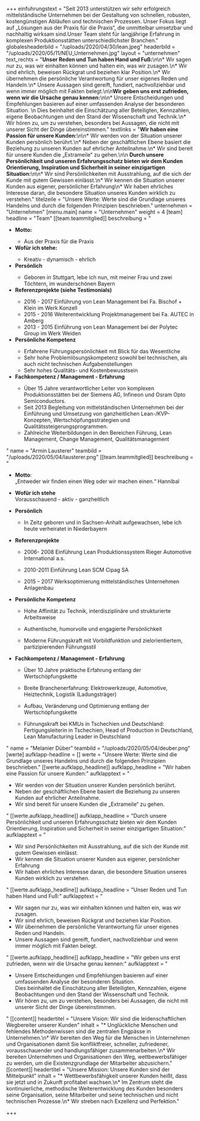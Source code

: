 +++
einfuhrungstext = "Seit 2013 unterstützen wir sehr erfolgreich mittelständische Unternehmen bei der Gestaltung von schnellen, robusten, kostengünstigen Abläufen und technischen Prozessen. Unser Fokus liegt auf „Lösungen aus der Praxis für die Praxis“, die unmittelbar umsetzbar und nachhaltig wirksam sind.Unser Team steht für langjährige Erfahrung in komplexen Produktionsstätten unterschiedlichster Branchen."
globalesheaderbild = "/uploads/2020/04/30/lean.jpeg"
headerbild = "/uploads/2020/05/11/NEU_Unternehmen.jpg"
layout = "unternehmen"
text_rechts = "**Unser Reden und Tun haben Hand und Fuß:**\n\n* Wir sagen nur zu, was wir einhalten können und halten ein, was wir zusagen.\n* Wir sind ehrlich, beweisen Rückgrat und beziehen klar Position.\n* Wir übernehmen die persönliche Verantwortung für unser eigenes Reden und Handeln.\n* Unsere Aussagen sind gereift, fundiert, nachvollziehbar und wenn immer möglich mit Fakten belegt.\n\n**Wir geben uns erst zufrieden, wenn wir die Ursache genau kennen:**\n\n* Unsere Entscheidungen und Empfehlungen basieren auf einer umfassenden Analyse der besonderen Situation.  \n    Dies beinhaltet die Einschätzung aller Beteiligten, Kennzahlen, eigene Beobachtungen und den Stand der Wissenschaft und Technik.\n* Wir hören zu, um zu verstehen, besonders bei Aussagen, die nicht mit unserer Sicht der Dinge übereinstimmen."
textlinks = "**Wir haben eine Passion für unsere Kunden:**\n\n* Wir werden von der Situation unserer Kunden persönlich berührt.\n* Neben der geschäftlichen Ebene basiert die Beziehung zu unseren Kunden auf ehrlicher Anteilnahme.\n* Wir sind bereit für unsere Kunden die „Extrameile“ zu gehen.\n\n **Durch unsere Persönlichkeit und unseren Erfahrungsschatz bieten wir dem Kunden Orientierung, Inspiration und Sicherheit in seiner einzigartigen Situation:**\n\n* Wir sind Persönlichkeiten mit Ausstrahlung, auf die sich der Kunde mit gutem Gewissen einlässt.\n* Wir kennen die Situation unserer Kunden aus eigener, persönlicher Erfahrung\n* Wir haben ehrliches Interesse daran, die besondere Situation unseres Kunden wirklich zu verstehen."
titelzeile = "Unsere Werte: Werte sind die Grundlage unseres Handelns und durch die folgenden Prinzipien beschrieben."
unternehmen = "Unternehmen"
[menu.main]
name = "Unternehmen"
weight = 4
[team]
headline = "Team"
[[team.teammitglied]]
beschreibung = "<ul><li><strong>Motto:</strong></p><ul><li>Aus der Praxis für die Praxis</li></ul></li><li><strong>Wofür ich stehe:</strong></p><ul><li>Kreativ - dynamisch - ehrlich</li></ul></li><li><strong>Persönlich</strong></p><ul><li>Geboren in Stuttgart, lebe ich nun, mit meiner Frau und zwei Töchtern, im wunderschönen Bayern</li></ul></li><li><strong>Referenzprojekte (siehe Testimonials)</strong></p><ul><li>2016 - 2017 Einführung von Lean Management bei Fa. Bischof + Klein im Werk Konzell</li><li>2015 - 2016 Weiterentwicklung Projektmanagement bei Fa. AUTEC in Amberg</li><li>2013 - 2015 Einführung von Lean Management bei der Polytec Group im Werk Weiden</li></ul></li><li><strong>Persönliche Kompetenz</strong></p><ul><li>Erfahrene Führungspersönlichkeit mit Blick für das Wesentliche</li><li>Sehr hohe Problemlösungskompetenz sowohl bei technischen, als auch nicht technischen Aufgabenstellungen</li><li>Sehr hohes Qualitäts- und Kostenbewusstsein</li></ul></li><li><strong>Fachkompetenz / Management - Erfahrung</strong></p><ul><li>Über 15 Jahre verantwortlicher Leiter von komplexen Produktionsstätten bei der Siemens AG, Infineon und Osram Opto Semiconductors.</li><li>Seit 2013 Begleitung von mittelständischen Unternehmen bei der Einführung und Umsetzung von ganzheitlichen Lean-/KVP-Konzepten, Wertschöpfungsstrategien und Qualitätssteigerungsprogrammen.</li><li>Zahlreiche Weiterbildungen in den Bereichen Führung, Lean Management, Change Management, Qualitätsmanagement</li></ul></li></ul>"
name = "Armin Lausterer"
teambild = "/uploads/2020/05/04/lausterer.png"
[[team.teammitglied]]
beschreibung = "<ul><li><p><strong>Motto</strong>:<br> „Entweder wir finden einen Weg oder wir machen einen.“ Hannibal<br></p></li></ul><ul><li><p><strong>Wofür ich stehe<br> </strong>Vorausschauend - aktiv - ganzheitlich<br></p></li></ul><ul><li><p><strong>Persönlich</strong></p><ul><li><p>In Zeitz geboren und in Sachsen-Anhalt aufgewachsen, lebe ich heute verheiratet in Niederbayern<br></p></li></ul></li></ul><ul><li><p><strong>Referenzprojekte</strong></p><ul><li><p>2006- 2008 Einführung Lean Produktionssystem Rieger Automotive International a.s.<br></p></li><li><p>2010-2011 Einführung Lean SCM Cipag SA<br></p></li><li><p>2015 – 2017 Werksoptimierung mittelständisches Unternehmen Anlagenbau<br></p></li></ul></li></ul><ul><li><p><strong>Persönliche Kompetenz</strong></p><ul><li><p>Hohe Affinität zu Technik, interdisziplinäre und strukturierte Arbeitsweise<br></p></li><li><p>Authentische, humorvolle und engagierte Persönlichkeit<br></p></li><li><p>Moderne Führungskraft mit Vorbildfunktion und zielorientiertem, partizipierenden Führungsstil<br></p></li></ul></li></ul><ul><li><p><strong>Fachkompetenz / Management - Erfahrung</strong></p><ul><li><p>Über 10 Jahre praktische Erfahrung entlang der Wertschöpfungskette<br></p></li><li><p>Breite Branchenerfahrung: Elektrowerkzeuge, Automotive, Heiztechnik, Logistik (Ladungsträger)<br></p></li><li><p>Aufbau, Veränderung und Optimierung entlang der Wertschöpfungskette<br></p></li><li><p>Führungskraft bei KMUs in Tschechien und Deutschland: Fertigungsleiterin in Tschechien, Head of Production in Deutschland, Lean Manufacturing Leader in Deutschland<br></p></li></ul></li></ul>"
name = "Melanier Düber"
teambild = "/uploads/2020/05/04/deuber.png"
[werte]
aufklapp-headline = []
werte = "Unsere Werte: Werte sind die Grundlage unseres Handelns und durch die folgenden Prinzipien beschrieben."
[[werte.aufklapp_headline]]
aufklapp_headline = "Wir haben eine Passion für unsere Kunden:"
aufklapptext = "<ul><li>Wir werden von der Situation unserer Kunden persönlich berührt.</li><li>Neben der geschäftlichen Ebene basiert die Beziehung zu unseren Kunden auf ehrlicher Anteilnahme.</li><li>Wir sind bereit für unsere Kunden die „Extrameile“ zu gehen.</li></ul>"
[[werte.aufklapp_headline]]
aufklapp_headline = "Durch unsere Persönlichkeit und unseren Erfahrungsschatz bieten wir dem Kunden Orientierung, Inspiration und Sicherheit in seiner einzigartigen Situation:"
aufklapptext = "<ul><li>Wir sind Persönlichkeiten mit Ausstrahlung, auf die sich der Kunde mit gutem Gewissen einlässt.</li><li>Wir kennen die Situation unserer Kunden aus eigener, persönlicher Erfahrung</li><li>Wir haben ehrliches Interesse daran, die besondere Situation unseres Kunden wirklich zu verstehen.</li></ul>"
[[werte.aufklapp_headline]]
aufklapp_headline = "Unser Reden und Tun haben Hand und Fuß:"
aufklapptext = "<ul><li>Wir sagen nur zu, was wir einhalten können und halten ein, was wir zusagen.</li><li>Wir sind ehrlich, beweisen Rückgrat und beziehen klar Position.</li><li>Wir übernehmen die persönliche Verantwortung für unser eigenes Reden und Handeln.</li><li>Unsere Aussagen sind gereift, fundiert, nachvollziehbar und wenn immer möglich mit Fakten belegt.</li></ul>"
[[werte.aufklapp_headline]]
aufklapp_headline = "Wir geben uns erst zufrieden, wenn wir die Ursache genau kennen:"
aufklapptext = "<ul><li>Unsere Entscheidungen und Empfehlungen basieren auf einer umfassenden Analyse der besonderen Situation.<br>Dies beinhaltet die Einschätzung aller Beteiligten, Kennzahlen, eigene Beobachtungen und den Stand der Wissenschaft und Technik.</li><li>Wir hören zu, um zu verstehen, besonders bei Aussagen, die nicht mit unserer Sicht der Dinge übereinstimmen.</li></ul>"
[[content]]
headertitel = "Unsere Vision: Wir sind die leidenschaftlichen Wegbereiter unserer Kunden"
inhalt = "* Unglückliche Menschen und fehlendes Methodenwissen sind die zentralen Engpässe in Unternehmen.\n* Wir bereiten den Weg für die Menschen in Unternehmen und Organisationen damit Sie konfliktfreier, schneller, zufriedener, vorausschauender und handlungsfähiger zusammenarbeiten.\n* Wir bereiten Unternehmen und Organisationen den Weg, wettbewerbsfähiger zu werden, um die Existenzgrundlage der Mitarbeiter abzusichern."
[[content]]
headertitel = "Unsere Mission: Unsere Kunden sind der Mittelpunkt"
inhalt = "* Wettbewerbsfähigkeit unserer Kunden heißt, dass sie jetzt und in Zukunft profitabel wachsen.\n* Im Zentrum steht die kontinuierliche, methodische Weiterentwicklung des Kunden besonders seine Organisation, seine Mitarbeiter und seine technischen und nicht technischen Prozesse.\n* Wir streben nach Exzellenz und Perfektion."

+++
